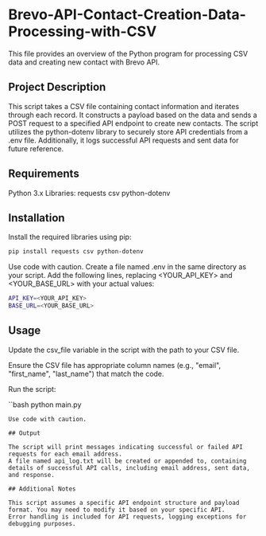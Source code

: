 # Brevo-API-Contact-Creation-Data-Processing-with-CSV

This file provides an overview of the Python program for processing CSV data and creating new contact with Brevo API.

## Project Description

This script takes a CSV file containing contact information and iterates through each record. It constructs a payload based on the data and sends a POST request to a specified API endpoint to create new contacts. The script utilizes the python-dotenv library to securely store API credentials from a .env file. Additionally, it logs successful API requests and sent data for future reference.

## Requirements

Python 3.x
Libraries:
requests
csv
python-dotenv

## Installation

Install the required libraries using pip:

```bash
pip install requests csv python-dotenv
```

Use code with caution.
Create a file named .env in the same directory as your script. Add the following lines, replacing <YOUR_API_KEY> and <YOUR_BASE_URL> with your actual values:

```bash
API_KEY=<YOUR_API_KEY>
BASE_URL=<YOUR_BASE_URL>
```

## Usage

Update the csv_file variable in the script with the path to your CSV file.

Ensure the CSV file has appropriate column names (e.g., "email", "first_name", "last_name") that match the code.

Run the script:

``bash
python main.py
```
Use code with caution.

## Output

The script will print messages indicating successful or failed API requests for each email address.
A file named api_log.txt will be created or appended to, containing details of successful API calls, including email address, sent data, and response.

## Additional Notes

This script assumes a specific API endpoint structure and payload format. You may need to modify it based on your specific API.
Error handling is included for API requests, logging exceptions for debugging purposes.
